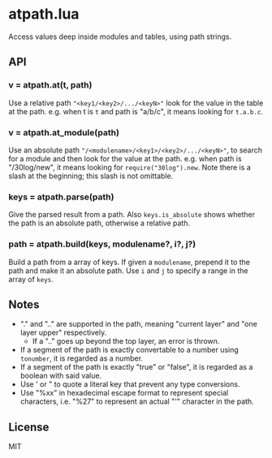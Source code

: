 # atpath.lua

Access values deep inside modules and tables, using path strings.

## API

### v = atpath.at(t, path)
Use a relative path `"<key1/<key2>/.../<keyN>"` look for the value in the table at the path.
e.g. when t is `t` and path is "a/b/c", it means looking for `t.a.b.c`.

### v = atpath.at_module(path)
Use an absolute path `"/<modulename>/<key1>/<key2>/.../<keyN>"`, to search for a module and then look for the value at the path.
e.g. when path is "/30log/new", it means looking for `require("30log").new`.
Note there is a slash at the beginning; this slash is not omittable.

### keys = atpath.parse(path)
Give the parsed result from a path.
Also `keys.is_absolute` shows whether the path is an absolute path, otherwise a relative path.

### path = atpath.build(keys, modulename?, i?, j?)
Build a path from a array of keys.
If given a `modulename`, prepend it to the path and make it an absolute path.
Use `i` and `j` to specify a range in the array of `keys`.

## Notes

- "." and ".." are supported in the path, meaning "current layer" and "one layer upper" respectively.
    - If a ".." goes up beyond the top layer, an error is thrown.
- If a segment of the path is exactly convertable to a number using `tonumber`, it is regarded as a number.
- If a segment of the path is exactly "true" or "false", it is regarded as a boolean with said value.
- Use ' or " to quote a literal key that prevent any type conversions.
- Use "%xx" in hexadecimal escape format to represent special characters, i.e. "%27" to represent an actual "'" character in the path.

## License

MIT

